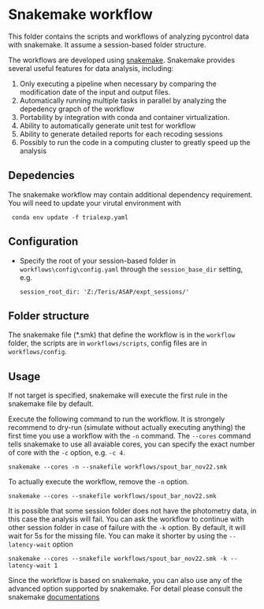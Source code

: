 # Snakemake workflow
This folder contains the scripts and workflows of analyzing pycontrol data with snakemake. It assume a session-based folder structure.

The workflows are developed using [snakemake](https://snakemake.github.io/). Snakemake provides several useful features for data analysis, including:
1. Only executing a pipeline when necessary by comparing the modification date of the input and output files. 
2. Automatically running multiple tasks in parallel by analyzing the depedency grapch of the workflow
3. Portability by integration with conda and container virtualization.
4. Ability to automatically generate unit test for workflow
5. Ability to generate detailed reports for each recoding sessions
6. Possibly to run the code in a computing cluster to greatly speed up the analysis


## Depedencies
The snakemake workflow may contain additional dependency requirement. You will need to update your virutal environment with 

` conda env update -f trialexp.yaml`

## Configuration
- Specify the root of your session-based folder in `workflows\config\config.yaml` through the `session_base_dir` setting, e.g.
    ```
    session_root_dir: 'Z:/Teris/ASAP/expt_sessions/'
    
    ```

## Folder structure
The snakemake file (*.smk) that define the workflow is in the `workflow` folder, the scripts are in `workflows/scripts`, config files are in `workflows/config`.

## Usage

If not target is specified, snakemake will execute the first rule in the snakemake file by default.

Execute the following command to run the workflow. It is strongely recommend to dry-run (simulate without actually executing anything) the first time you use a workflow with the `-n` command. The `--cores` command tells snakemake to use all avaiable cores, you can specify the exact number of core with the `-c` option, e.g. `-c 4`.

`snakemake --cores -n --snakefile workflows/spout_bar_nov22.smk`

To actually execute the workflow, remove the `-n` option.

`snakemake --cores --snakefile workflows/spout_bar_nov22.smk`

It is possible that some session folder does not have the photometry data, in this case the analysis will fail. You can ask the workflow to continue with other session folder in case of failure with the `-k` option. By default, it will wait for 5s for the missing file. You can make it shorter by using the `--latency-wait` option

`snakemake --cores --snakefile workflows/spout_bar_nov22.smk -k --latency-wait 1`


Since the workflow is based on snakemake, you can also use any of the advanced option supported by snakemake. For detail please consult the snakemake [documentations](https://snakemake.readthedocs.io/en/stable/executing/cli.html)


